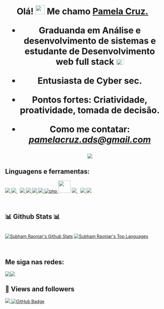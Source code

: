 <h1 align="center">Olá! <img src="https://github.com/abdoachhoubi/abdoachhoubi/blob/main/gifs/Hi.gif" width="30"/> Me chamo <a href="https://github.com/alunapamelacruz?tab=repositories/" target="blank">
Pamela Cruz.</a> 





- Graduanda em Análise e desenvolvimento de sistemas e estudante de Desenvolvimento web full stack <img src="https://cdn.jsdelivr.net/npm/country-flag-emoji-json@2.0.0/dist/images/BR.svg" width="25" height="18"/>

- Entusiasta de Cyber sec.

- Pontos fortes: Criatividade, proatividade, tomada de decisão.

- Como me contatar: *pamelacruz.ads@gmail.com*
	
	<img align="center" src="https://www.codewars.com/users/pmlgcz/badges/large"/>






## Linguagens e ferramentas:

<p align="left"> 
    <a href="https://reactjs.org/" target="_blank"> <img src="https://img.icons8.com/color/48/000000/react-native.png"/> </a>
    <a style="padding-right:8px;" href="https://nodejs.org" target="_blank"> <img src="https://img.icons8.com/color/48/000000/nodejs.png"/> </a> 
    <a href="https://developer.mozilla.org/en-US/docs/Web/JavaScript" target="_blank"> <img src="https://img.icons8.com/color/48/000000/javascript.png"/> </a> 
    <a href="https://www.w3.org/html/" target="_blank"> <img src="https://img.icons8.com/color/48/000000/html-5.png"/> </a> 
    <a href="https://www.w3schools.com/css/" target="_blank"> <img src="https://img.icons8.com/color/48/000000/css3.png"/> </a> 
    <a href="https://getbootstrap.com" target="_blank"> <img src="https://img.icons8.com/color/48/000000/bootstrap.png"/> </a> 
    <a href="https://www.php.net" target="_blank"> <img src="https://img.icons8.com/ios-filled/50/000000/php-logo.png" alt="php"/> </a> 
    <img src="https://cdn.jsdelivr.net/gh/devicons/devicon/icons/jupyter/jupyter-original-wordmark.svg" width="40px"/>
    <a style="padding-right:8px;" href="https://www.mysql.com/" target="_blank"> <img src="https://img.icons8.com/fluent/50/000000/mysql-logo.png"/> </a>
    <a href="https://www.python.org" target="_blank"> <img src="https://img.icons8.com/color/48/000000/python.png"/> </a>  
    <a href="https://git-scm.com/" target="_blank"> <img src="https://img.icons8.com/color/48/000000/git.png"/> </a> 
    
</p>

<!-- [![React Badge](https://img.shields.io/badge/-React-61DBFB?style=for-the-badge&labelColor=black&logo=react&logoColor=61DBFB)](#)  [![Javascript Badge](https://img.shields.io/badge/-Javascript-F0DB4F?style=for-the-badge&labelColor=black&logo=javascript&logoColor=F0DB4F)](#) [![Typescript Badge](https://img.shields.io/badge/-Typescript-007acc?style=for-the-badge&labelColor=black&logo=typescript&logoColor=007acc)](#) [![Nodejs Badge](https://img.shields.io/badge/-Nodejs-3C873A?style=for-the-badge&labelColor=black&logo=node.js&logoColor=3C873A)](#)  -->
<br/>


## 📊 Github Stats 📊

  <br/>
    <a href="https://github.com/pmlgcz/github-readme-stats"><img alt="Subham Raoniar's Github Stats" src="https://github-readme-stats.vercel.app/api?username=pmlgcz&show_icons=true&count_private=true&theme=react&hide_border=true&bg_color=0D1117" /></a>
  <a href="https://github.com/pmlgcz/github-readme-stats"><img alt="Subham Raoniar's Top Languages" src="https://github-readme-stats.vercel.app/api/top-langs/?username=pmlgcz&langs_count=8&count_private=true&layout=compact&theme=react&hide_border=true&bg_color=0D1117" /></a>
  <br/>

<br/>
<br/>

## Me siga nas redes:
<p align="left">

<a href = "https://www.linkedin.com/in/pamelacruz-fullstack"><img src="https://img.icons8.com/fluent/48/000000/linkedin.png"/></a><a href = "https://www.instagram.com/pmlgcz/"><img src="https://img.icons8.com/fluent/48/000000/instagram-new.png"/></a>

</p>

## 👥 Views and followers
<a href="https://github.com/Meghna-DAS/github-profile-views-counter">
    <img src="https://komarev.com/ghpvc/?username=pmlgcz">
</a>
<a href="https://github.com/pmlgcz?tab=followers"><img src="https://img.shields.io/github/followers/pmlgcz?label=Followers&style=social" alt="GitHub Badge"></a>
